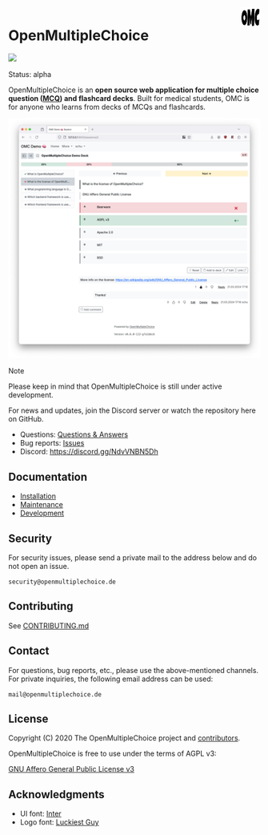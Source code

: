 <img align="right" width="40" height="40" src="https://raw.githubusercontent.com/openmultiplechoice/openmultiplechoice/master/logo/omc-white-bg.png#gh-light-mode-only">

# OpenMultipleChoice

![](https://github.com/openmultiplechoice/openmultiplechoice/actions/workflows/ci.yml/badge.svg?branch=master)

Status: alpha

OpenMultipleChoice is an **open source web application for multiple choice
question ([MCQ](https://en.wikipedia.org/wiki/Multiple_choice)) and flashcard
decks**. Built for medical students, OMC is for anyone who learns from decks of
MCQs and flashcards.

![](docs/images/omc-screenshot.png)

> [!NOTE]
> Please keep in mind that OpenMultipleChoice is still under active development.

For news and updates, join the Discord server or watch the repository here on
GitHub.

* Questions: [Questions & Answers](https://github.com/openmultiplechoice/openmultiplechoice/discussions/categories/q-a)
* Bug reports: [Issues](https://github.com/openmultiplechoice/openmultiplechoice/issues)
* Discord: https://discord.gg/NdvVNBN5Dh

## Documentation

* [Installation](docs/installation.md)
* [Maintenance](docs/maintenance.md)
* [Development](docs/development.md)

## Security

For security issues, please send a private mail to the address below and do not
open an issue.

```
security@openmultiplechoice.de
```

## Contributing

See [CONTRIBUTING.md](CONTRIBUTING.md)

## Contact

For questions, bug reports, etc., please use the above-mentioned channels. For
private inquiries, the following email address can be used:

```
mail@openmultiplechoice.de
```

## License

Copyright (C) 2020 The OpenMultipleChoice project and [contributors](https://github.com/openmultiplechoice/openmultiplechoice/graphs/contributors).

OpenMultipleChoice is free to use under the terms of AGPL v3:

[GNU Affero General Public License v3](https://www.gnu.org/licenses/agpl-3.0.en.html)

## Acknowledgments

* UI font: [Inter](https://rsms.me/inter/)
* Logo font: [Luckiest Guy](https://fonts.google.com/specimen/Luckiest+Guy)
